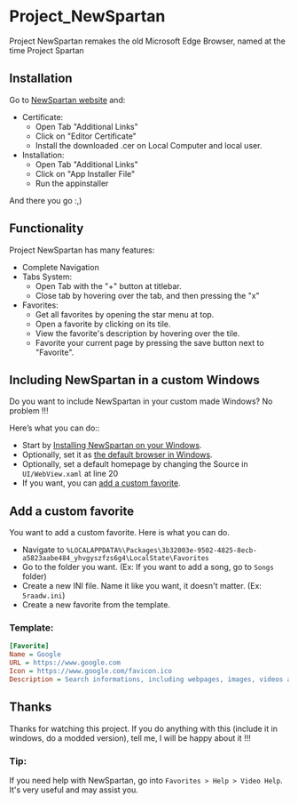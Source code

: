 # Project_NewSpartan
Project NewSpartan remakes the old Microsoft Edge Browser, named at the time Project Spartan

## Installation
Go to [NewSpartan website](https://paologgithub.github.io/products/NewSpartan) and:
- Certificate:
    - Open Tab "Additional Links"
    - Click on "Editor Certificate"
    - Install the downloaded .cer on Local Computer and local user.
- Installation:
    - Open Tab "Additional Links"
    - Click on "App Installer File"
    - Run the appinstaller

And there you go :,)

## Functionality
Project NewSpartan has many features:
- Complete Navigation
- Tabs System:
    - Open Tab with the "+" button at titlebar.
    - Close tab by hovering over the tab, and then pressing the "x"
- Favorites:
    - Get all favorites by opening the star menu at top.
    - Open a favorite by clicking on its tile.
    - View the favorite's description by hovering over the tile.
    - Favorite your current page by pressing the save button next to "Favorite".

## Including NewSpartan in a custom Windows
Do you want to include NewSpartan in your custom made Windows? No problem !!!

Here’s what you can do::
- Start by [Installing NewSpartan on your Windows](#installation).
- Optionally, set it as [the default browser in Windows](https://support.microsoft.com/windows/change-your-default-browser-in-windows-020c58c6-7d77-797a-b74e-8f07946c5db6).
- Optionally, set a default homepage by changing the Source in `UI/WebView.xaml` at line 20
- If you want, you can [add a custom favorite](#add-a-custom-favorite).

## Add a custom favorite
You want to add a custom favorite. Here is what you can do.

- Navigate to `%LOCALAPPDATA%\Packages\3b32003e-9502-4825-8ecb-a5823aabe484_yhvgyszfzs6g4\LocalState\Favorites`
- Go to the folder you want. (Ex: If you want to add a song, go to `Songs` folder)
- Create a new INI file. Name it like you want, it doesn't matter. (Ex: `5raadw.ini`)
- Create a new favorite from the template.

### Template:
```ini
[Favorite]
Name = Google
URL = https://www.google.com
Icon = https://www.google.com/favicon.ico
Description = Search informations, including webpages, images, videos and more.
```

## Thanks
Thanks for watching this project. If you do anything with this (include it in windows, do a modded version), tell me, I will be happy about it !!!
### Tip:
If you need help with NewSpartan, go into `Favorites > Help > Video Help`.
It's very useful and may assist you.